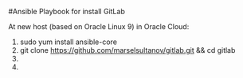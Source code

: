 #Ansible Playbook for install GitLab

At new host (based on Oracle Linux 9) in Oracle Cloud:
1. sudo yum install ansible-core
2. git clone https://github.com/marselsultanov/gitlab.git && cd gitlab
3. 
4. 
